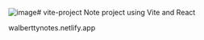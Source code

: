 ![image](https://github.com/Walbertty/vite-project/assets/52382867/6f4e76c4-24bc-4e78-a0ad-9e54ff9c9a14)# vite-project
Note project using Vite and React

walberttynotes.netlify.app
